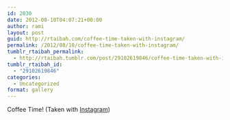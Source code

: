 ```yaml
---
id: 2030
date: 2012-08-10T04:07:21+00:00
author: rami
layout: post
guid: http://rtaibah.com/coffee-time-taken-with-instagram/
permalink: /2012/08/10/coffee-time-taken-with-instagram/
tumblr_rtaibah_permalink:
  - http://rtaibah.tumblr.com/post/29102619846/coffee-time-taken-with-instagram
tumblr_rtaibah_id:
  - "29102619846"
categories:
  - Uncategorized
format: gallery
---
```

Coffee Time! (Taken with [Instagram](http://instagram.com))